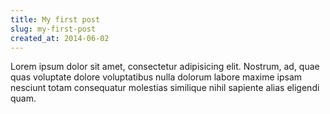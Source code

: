 ```yaml
---
title: My first post
slug: my-first-post
created_at: 2014-06-02
---
```


Lorem ipsum dolor sit amet, consectetur adipisicing elit. Nostrum, ad, quae quas voluptate dolore voluptatibus nulla dolorum labore maxime ipsam nesciunt totam consequatur molestias similique nihil sapiente alias eligendi quam.